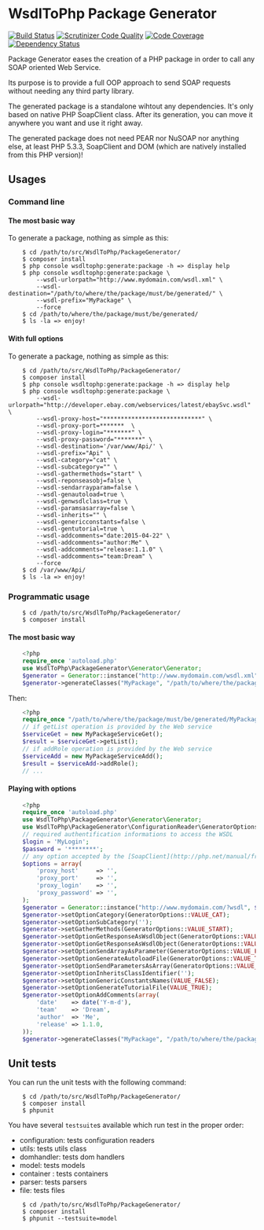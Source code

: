 # WsdlToPhp Package Generator
[![Build Status](https://api.travis-ci.org/WsdlToPhp/PackageGenerator.svg)](https://travis-ci.org/WsdlToPhp/PackageGenerator)
[![Scrutinizer Code Quality](https://scrutinizer-ci.com/g/WsdlToPhp/PackageGenerator/badges/quality-score.png)](https://scrutinizer-ci.com/g/WsdlToPhp/PackageGenerator/)
[![Code Coverage](https://scrutinizer-ci.com/g/WsdlToPhp/PackageGenerator/badges/coverage.png)](https://scrutinizer-ci.com/g/WsdlToPhp/PackageGenerator/)
[![Dependency Status](https://www.versioneye.com/user/projects/5571b3136634650018000001/badge.svg?style=flat)](https://www.versioneye.com/user/projects/5571b3136634650018000001)

Package Generator eases the creation of a PHP package in order to call any SOAP oriented Web Service.

Its purpose is to provide a full OOP approach to send SOAP requests without needing any third party library.

The generated package is a standalone wihtout any dependencies. It's only based on native PHP SoapClient class. After its generation, you can move it anywhere you want and use it right away.

The generated package does not need PEAR nor NuSOAP nor anything else, at least PHP 5.3.3, SoapClient and DOM (which are natively installed from this PHP version)! 

## Usages
### Command line
#### The most basic way
To generate a package, nothing as simple as this:
```
    $ cd /path/to/src/WsdlToPhp/PackageGenerator/
    $ composer install
    $ php console wsdltophp:generate:package -h => display help
    $ php console wsdltophp:generate:package \
        --wsdl-urlorpath="http://www.mydomain.com/wsdl.xml" \
        --wsdl-destination="/path/to/where/the/package/must/be/generated/" \
        --wsdl-prefix="MyPackage" \
        --force
    $ cd /path/to/where/the/package/must/be/generated/
    $ ls -la => enjoy!
```
#### With full options
To generate a package, nothing as simple as this:
```
    $ cd /path/to/src/WsdlToPhp/PackageGenerator/
    $ composer install
    $ php console wsdltophp:generate:package -h => display help
    $ php console wsdltophp:generate:package \
        --wsdl-urlorpath="http://developer.ebay.com/webservices/latest/ebaySvc.wsdl" \
        --wsdl-proxy-host="****************************" \
        --wsdl-proxy-port=*******  \
        --wsdl-proxy-login="*******" \
        --wsdl-proxy-password="*******" \
        --wsdl-destination='/var/www/Api/' \
        --wsdl-prefix="Api" \
        --wsdl-category="cat" \
        --wsdl-subcategory="" \
        --wsdl-gathermethods="start" \
        --wsdl-reponseasobj=false \
        --wsdl-sendarrayparam=false \
        --wsdl-genautoload=true \
        --wsdl-genwsdlclass=true \
        --wsdl-paramsasarray=false \
        --wsdl-inherits="" \
        --wsdl-genericconstants=false \
        --wsdl-gentutorial=true \
        --wsdl-addcomments="date:2015-04-22" \
        --wsdl-addcomments="author:Me" \
        --wsdl-addcomments="release:1.1.0" \
        --wsdl-addcomments="team:Dream" \
        --force
    $ cd /var/www/Api/
    $ ls -la => enjoy!
```
### Programmatic usage
```
    $ cd /path/to/src/WsdlToPhp/PackageGenerator/
    $ composer install
```
#### The most basic way
```php
    <?php
    require_once 'autoload.php'
    use WsdlToPhp\PackageGenerator\Generator\Generator;
    $generator = Generator::instance("http://www.mydomain.com/wsdl.xml");
    $generator->generateClasses("MyPackage", "/path/to/where/the/package/must/be/generated/");
```
Then:
```php
    <?php
    require_once "/path/to/where/the/package/must/be/generated/MyPackageAutoload.php";
    // if getList operation is provided by the Web service
    $serviceGet = new MyPackageServiceGet();
    $result = $serviceGet->getList();
    // if addRole operation is provided by the Web service
    $serviceAdd = new MyPackageServiceAdd();
    $result = $serviceAdd->addRole();
    // ...
```
#### Playing with options
```php
    <?php
    require_once 'autoload.php'
    use WsdlToPhp\PackageGenerator\Generator\Generator;
    use WsdlToPhp\PackageGenerator\ConfigurationReader\GeneratorOptions
    // required authentification informations to access the WSDL
    $login = 'MyLogin';
    $password = '********';
    // any option accepted by the [SoapClient](http://php.net/manual/fr/soapclient.soapclient.php) class
    $options = array(
        'proxy_host'     => '',
        'proxy_port'     => '',
        'proxy_login'    => '',
        'proxy_password' => '',
    );
    $generator = Generator::instance("http://www.mydomain.com/?wsdl", $login, $password, $options);
    $generator->setOptionCategory(GeneratorOptions::VALUE_CAT);
    $generator->setOptionSubCategory('');
    $generator->setGatherMethods(GeneratorOptions::VALUE_START);
    $generator->setOptionGetResponseAsWsdlObject(GeneratorOptions::VALUE_FALSE);
    $generator->setOptionGetResponseAsWsdlObject(GeneratorOptions::VALUE_FALSE);
    $generator->setOptionSendArrayAsParameter(GeneratorOptions::VALUE_FALSE);
    $generator->setOptionGenerateAutoloadFile(GeneratorOptions::VALUE_TRUE);
    $generator->setOptionSendParametersAsArray(GeneratorOptions::VALUE_FALSE);
    $generator->setOptionInheritsClassIdentifier('');
    $generator->setOptionGenericConstantsNames(VALUE_FALSE);
    $generator->setOptionGenerateTutorialFile(VALUE_TRUE);
    $generator->setOptionAddComments(array(
        'date'    => date('Y-m-d'),
        'team'    => 'Dream',
        'author'  => 'Me',
        'release' => 1.1.0,
    ));
    $generator->generateClasses("MyPackage", "/path/to/where/the/package/must/be/generated/");
```
## Unit tests
You can run the unit tests with the following command:
```
    $ cd /path/to/src/WsdlToPhp/PackageGenerator/
    $ composer install
    $ phpunit
```
You have several ```testsuite```s available which run test in the proper order:

- configuration: tests configuration readers
- utils: tests utils class
- domhandler: tests dom handlers
- model: tests models
- container : tests containers
- parser: tests parsers
- file: tests files

```
    $ cd /path/to/src/WsdlToPhp/PackageGenerator/
    $ composer install
    $ phpunit --testsuite=model
```